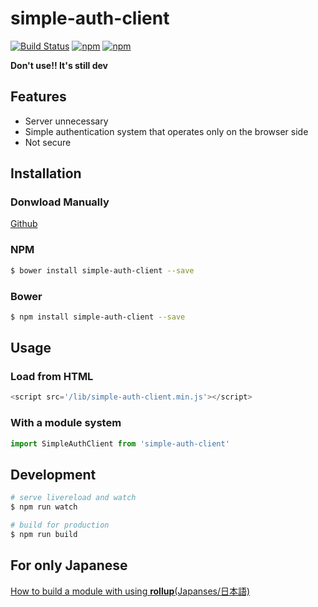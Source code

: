# simple-auth-client

[![Build Status](https://travis-ci.org/akifo/simple-auth-client.svg?branch=master)](https://travis-ci.org/akifo/simple-auth-client)
[![npm](https://img.shields.io/npm/v/simple-auth-client.svg)](https://www.npmjs.com/package/simple-auth-client)
[![npm](https://img.shields.io/npm/l/simple-auth-client.svg)](https://github.com/akifo/simple-auth-client/blob/master/LICENSE.md)

**Don't use!! It's still dev**

## Features

- Server unnecessary
- Simple authentication system that operates only on the browser side
- Not secure

## Installation

### Donwload Manually

[Github](https://github.com/akifo/simple-auth-client/archive/master.zip)

### NPM

```bash
$ bower install simple-auth-client --save
```

### Bower

```bash
$ npm install simple-auth-client --save
```

## Usage

### Load from HTML

```javascript
<script src='/lib/simple-auth-client.min.js'></script>
```

### With a module system

```javascript
import SimpleAuthClient from 'simple-auth-client'
```

## Development

```bash
# serve livereload and watch 
$ npm run watch 

# build for production
$ npm run build
```

## For only Japanese 
[How to build a module with using **rollup**(Japanses/日本語)](rollup.md)
